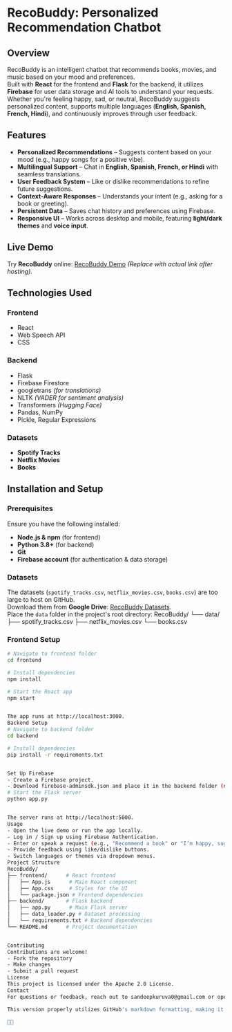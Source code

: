 # RecoBuddy: Personalized Recommendation Chatbot

## Overview
RecoBuddy is an intelligent chatbot that recommends books, movies, and music based on your mood and preferences.  
Built with **React** for the frontend and **Flask** for the backend, it utilizes **Firebase** for user data storage and AI tools to understand your requests.  
Whether you're feeling happy, sad, or neutral, RecoBuddy suggests personalized content, supports multiple languages (**English, Spanish, French, Hindi**), and continuously improves through user feedback.

## Features
- **Personalized Recommendations** – Suggests content based on your mood (e.g., happy songs for a positive vibe).
- **Multilingual Support** – Chat in **English, Spanish, French, or Hindi** with seamless translations.
- **User Feedback System** – Like or dislike recommendations to refine future suggestions.
- **Context-Aware Responses** – Understands your intent (e.g., asking for a book or greeting).
- **Persistent Data** – Saves chat history and preferences using Firebase.
- **Responsive UI** – Works across desktop and mobile, featuring **light/dark themes** and **voice input**.

## Live Demo
Try **RecoBuddy** online: [RecoBuddy Demo](#) *(Replace with actual link after hosting).*

## Technologies Used
### Frontend  
- React  
- Web Speech API  
- CSS  

### Backend  
- Flask  
- Firebase Firestore  
- googletrans *(for translations)*  
- NLTK *(VADER for sentiment analysis)*  
- Transformers *(Hugging Face)*  
- Pandas, NumPy  
- Pickle, Regular Expressions  

### Datasets  
- **Spotify Tracks**  
- **Netflix Movies**  
- **Books**  

## Installation and Setup

### Prerequisites
Ensure you have the following installed:
- **Node.js & npm** (for frontend)  
- **Python 3.8+** (for backend)  
- **Git**  
- **Firebase account** (for authentication & data storage)  

### Datasets  
The datasets (`spotify_tracks.csv`, `netflix_movies.csv`, `books.csv`) are too large to host on GitHub.  
Download them from **Google Drive**: [RecoBuddy Datasets](https://drive.google.com/drive/folders/1WUMlxrClSmdBPG78_3iFUNEhDXcqftZs?usp=drive_link).  
Place the `data` folder in the project's root directory:
RecoBuddy/
└── data/
├── spotify_tracks.csv
├── netflix_movies.csv
└── books.csv

### Frontend Setup  
```bash
# Navigate to frontend folder
cd frontend

# Install dependencies
npm install

# Start the React app
npm start


The app runs at http://localhost:3000.
Backend Setup
# Navigate to backend folder
cd backend

# Install dependencies
pip install -r requirements.txt


Set Up Firebase
- Create a Firebase project.
- Download firebase-adminsdk.json and place it in the backend folder (not included in this repository for security reasons).
# Start the Flask server
python app.py


The server runs at http://localhost:5000.
Usage
- Open the live demo or run the app locally.
- Log in / Sign up using Firebase Authentication.
- Enter or speak a request (e.g., "Recommend a book" or "I’m happy, suggest music").
- Provide feedback using like/dislike buttons.
- Switch languages or themes via dropdown menus.
Project Structure
RecoBuddy/
├── frontend/      # React frontend
│   ├── App.js      # Main React component
│   ├── App.css     # Styles for the UI
│   └── package.json # Frontend dependencies
├── backend/       # Flask backend
│   ├── app.py      # Main Flask server
│   ├── data_loader.py # Dataset processing
│   └── requirements.txt # Backend dependencies
└── README.md      # Project documentation


Contributing
Contributions are welcome!
- Fork the repository
- Make changes
- Submit a pull request
License
This project is licensed under the Apache 2.0 License.
Contact
For questions or feedback, reach out to sandeepkuruva0@gmail.com or open an issue on GitHub.

This version properly utilizes GitHub's markdown formatting, making it cleaner and easier to read. Let me know if you need any modifications! 🚀


